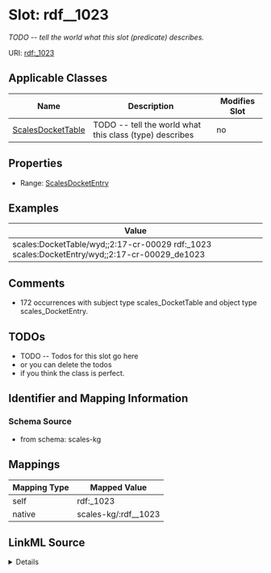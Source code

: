 

# Slot: rdf__1023


_TODO -- tell the world what this slot (predicate) describes._





URI: [rdf:_1023](http://www.w3.org/1999/02/22-rdf-syntax-ns#_1023)



<!-- no inheritance hierarchy -->





## Applicable Classes

| Name | Description | Modifies Slot |
| --- | --- | --- |
| [ScalesDocketTable](../classes/ScalesDocketTable.md) | TODO -- tell the world what this class (type) describes |  no  |







## Properties

* Range: [ScalesDocketEntry](../classes/ScalesDocketEntry.md)






## Examples

| Value |
| --- |
| scales:DocketTable/wyd;;2:17-cr-00029 rdf:_1023 scales:DocketEntry/wyd;;2:17-cr-00029_de1023 |

## Comments

* 172 occurrences with subject type scales_DocketTable and object type scales_DocketEntry.

## TODOs

* TODO -- Todos for this slot go here
* or you can delete the todos
* if you think the class is perfect.

## Identifier and Mapping Information







### Schema Source


* from schema: scales-kg




## Mappings

| Mapping Type | Mapped Value |
| ---  | ---  |
| self | rdf:_1023 |
| native | scales-kg/:rdf__1023 |




## LinkML Source

<details>
```yaml
name: rdf__1023
description: TODO -- tell the world what this slot (predicate) describes.
todos:
- TODO -- Todos for this slot go here
- or you can delete the todos
- if you think the class is perfect.
comments:
- 172 occurrences with subject type scales_DocketTable and object type scales_DocketEntry.
examples:
- value: scales:DocketTable/wyd;;2:17-cr-00029 rdf:_1023 scales:DocketEntry/wyd;;2:17-cr-00029_de1023
from_schema: scales-kg
rank: 1000
slot_uri: rdf:_1023
alias: rdf__1023
domain_of:
- scales_DocketTable
range: scales_DocketEntry

```
</details>